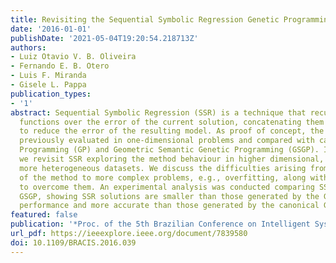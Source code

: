 ```yaml
---
title: Revisiting the Sequential Symbolic Regression Genetic Programming
date: '2016-01-01'
publishDate: '2021-05-04T19:20:54.218713Z'
authors:
- Luiz Otavio V. B. Oliveira
- Fernando E. B. Otero
- Luis F. Miranda
- Gisele L. Pappa
publication_types:
- '1'
abstract: Sequential Symbolic Regression (SSR) is a technique that recursively induces
  functions over the error of the current solution, concatenating them in an attempt
  to reduce the error of the resulting model. As proof of concept, the method was
  previously evaluated in one-dimensional problems and compared with canonical Genetic
  Programming (GP) and Geometric Semantic Genetic Programming (GSGP). In this paper
  we revisit SSR exploring the method behaviour in higher dimensional, larger and
  more heterogeneous datasets. We discuss the difficulties arising from the application
  of the method to more complex problems, e.g., overfitting, along with suggestions
  to overcome them. An experimental analysis was conducted comparing SSR to GP and
  GSGP, showing SSR solutions are smaller than those generated by the GSGP with similar
  performance and more accurate than those generated by the canonical GP.
featured: false
publication: '*Proc. of the 5th Brazilian Conference on Intelligent System (BRACIS)*'
url_pdf: https://ieeexplore.ieee.org/document/7839580
doi: 10.1109/BRACIS.2016.039
---
```


